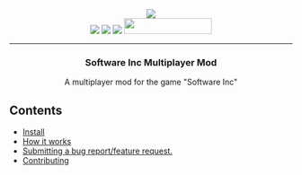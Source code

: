 <div align="center">
  <a href="https://cal3432.github.io/software-inc-multiplayer"><img  src="https://raw.githubusercontent.com/cal3432/software-inc-multiplayer/master/swinc.multiplayer/Assets/Logo/Square44x44Logo.targetsize-256.png" /></a><br>
  <a href="https://github.com/cal3432/software-inc-multiplayer/issues"><img  src="https://img.shields.io/github/issues/cal3432/software-inc-multiplayer?style=for-the-badge" /></a>
  <a href="https://github.com/cal3432/software-inc-multiplayer/stargazers"><img  src="https://img.shields.io/github/stars/cal3432/software-inc-multiplayer?style=for-the-badge" /></a>
  <a href="https://github.com/cal3432/software-inc-multiplayer/releases"><img  src="https://img.shields.io/github/downloads/cal3432/software-inc-multiplayer/total?style=for-the-badge" /></a>
  <a href="https://discord.gg/qExqQcW"><img width="156" height="28" src="https://i.imgur.com/RokeTxs.png" /></a>
  <hr>
  <h3>Software Inc Multiplayer Mod</h3>
  <p>A multiplayer mod for the game "Software Inc"</p>
</div>

<h2>Contents</h2>

- <a href="#install">Install</a>
- <a href="#how-it-works">How it works</a>
- <a href="#bug-reports-and-feature-requests">Submitting a bug report/feature request.</a>
- <a href="#contributing">Contributing</a>
